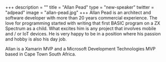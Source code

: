 +++
description = ""
title = "Allan Pead"
type = "new-speaker"
twitter = "adpead"
image = "allan-pead.jpg"
+++
Allan Pead is an architect and software developer with more than 20 years commercial experience.  The love for programming started with writing that first BASIC program on a ZX Spectrum as a child.  What excites him is any project that involves mobile and / or IoT devices.  He is very happy to be in a position where his passion and hobby is also his day job.

Allan is a Xamarin MVP and a Microsoft Development Technologies MVP based in Cape Town South Africa.